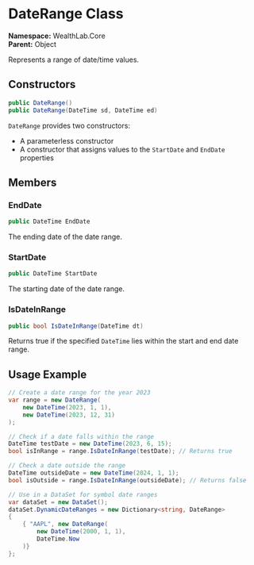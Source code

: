 # DateRange Class

**Namespace:** WealthLab.Core  
**Parent:** Object

Represents a range of date/time values.

## Constructors

```csharp
public DateRange()
public DateRange(DateTime sd, DateTime ed)
```

`DateRange` provides two constructors:
- A parameterless constructor
- A constructor that assigns values to the `StartDate` and `EndDate` properties

## Members

### EndDate
```csharp
public DateTime EndDate
```
The ending date of the date range.

### StartDate
```csharp
public DateTime StartDate
```
The starting date of the date range.

### IsDateInRange
```csharp
public bool IsDateInRange(DateTime dt)
```
Returns true if the specified `DateTime` lies within the start and end date range.

## Usage Example

```csharp
// Create a date range for the year 2023
var range = new DateRange(
    new DateTime(2023, 1, 1),
    new DateTime(2023, 12, 31)
);

// Check if a date falls within the range
DateTime testDate = new DateTime(2023, 6, 15);
bool isInRange = range.IsDateInRange(testDate); // Returns true

// Check a date outside the range
DateTime outsideDate = new DateTime(2024, 1, 1);
bool isOutside = range.IsDateInRange(outsideDate); // Returns false

// Use in a DataSet for symbol date ranges
var dataSet = new DataSet();
dataSet.DynamicDateRanges = new Dictionary<string, DateRange>
{
    { "AAPL", new DateRange(
        new DateTime(2000, 1, 1),
        DateTime.Now
    )}
};
``` 